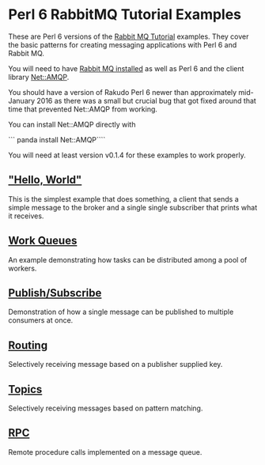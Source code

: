 # Perl 6 RabbitMQ Tutorial Examples

These are Perl 6 versions of the [Rabbit MQ Tutorial](http://www.rabbitmq.com/getstarted.html) examples.
They cover the basic patterns for creating messaging applications with Perl 6 and Rabbit MQ.

You will need to have [Rabbit MQ installed](http://www.rabbitmq.com/download.html) as well as Perl 6 and
the client library [Net::AMQP](https://github.com/retupmoca/P6-Net-AMQP).

You should have a version of Rakudo Perl 6 newer than approximately mid-January 2016 as there was a small but
crucial bug that got fixed around that time that prevented Net::AMQP from working.

You can install Net::AMQP directly with

```    panda install Net::AMQP````

You will need at least version v0.1.4 for these examples to work properly.


## ["Hello, World"](tutorial-one)

This is the simplest example that does something, a client that sends a simple
message to the broker and a single single subscriber that prints what it receives.

## [Work Queues](tutorial-two)

An example demonstrating how tasks can be distributed among a pool of workers.

## [Publish/Subscribe](tutorial-three)

Demonstration of how a single message can be published to multiple consumers at once.

## [Routing](tutorial-four)

Selectively receiving message based on a publisher supplied key.

## [Topics](tutorial-five)

Selectively receiving messages based on pattern matching.

## [RPC](tutorial-six)

Remote procedure calls implemented on a message queue.


